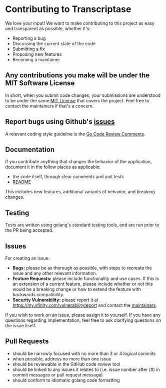 # Contributing to Transcriptase
We love your input! We want to make contributing to this project as easy and transparent as possible, whether it's:

- Reporting a bug
- Discussing the current state of the code
- Submitting a fix
- Proposing new features
- Becoming a maintainer

## Any contributions you make will be under the MIT Software License
In short, when you submit code changes, your submissions are understood to be under the same [MIT License](http://choosealicense.com/licenses/mit/) that covers the project. Feel free to contact the maintainers if that's a concern.

## Report bugs using Github's [issues](https://github.com/danvixent/mongo-go-pagination/issues)

A relevant coding style guideline is the [Go Code Review Comments](https://code.google.com/p/go-wiki/wiki/CodeReviewComments).

Documentation
-------------

If you contribute anything that changes the behavior of the application, 
document it in the follow places as applicable:
* the code itself, through clear comments and unit tests
* [README](README.md)

This includes new features, additional variants of behavior, and breaking 
changes.

Testing
-------

Tests are written using golang's standard testing tools, and are run prior to 
the PR being accepted.

Issues
------

For creating an issue:
* **Bugs:** please be as thorough as possible, with steps to recreate the issue 
  and any other relevant information.
* **Feature Requests:** please include functionality and use cases.  If this is 
  an extension of a current feature, please include whether or not this would 
  be a breaking change or how to extend the feature with backwards 
  compatibility.
* **Security Vulnerability:** please report it at 
  https://my.xfinity.com/vulnerabilityreport and contact the [maintainers](MAINTAINERS.md).

If you wish to work on an issue, please assign it to yourself.  If you have any
questions regarding implementation, feel free to ask clarifying questions on 
the issue itself.

Pull Requests
-------------

* should be narrowly focused with no more than 3 or 4 logical commits
* when possible, address no more than one issue
* should be reviewable in the GitHub code review tool
* should be linked to any issues it relates to (i.e. issue number after (#) in commit messages or pull request message)
* should conform to idiomatic golang code formatting
